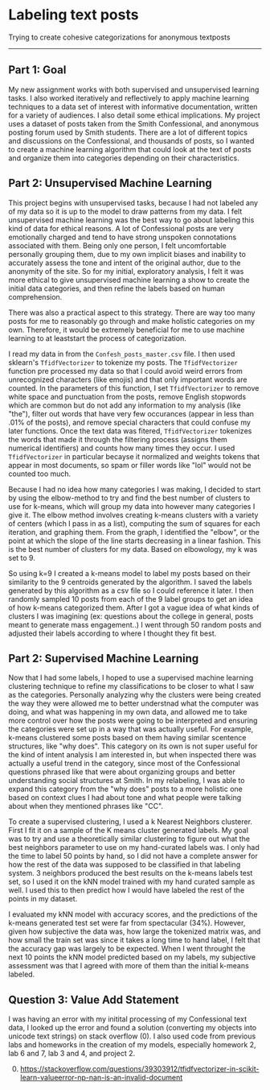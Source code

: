 # Labeling text posts
Trying to create cohesive categorizations for anonymous textposts
***
## Part 1: Goal
My new assignment works with both supervised and unsupervised learning tasks. I also worked iteratively and reflectively to apply machine learning techniques to a data set of interest with informative documentation, written for a variety of audiences. I also detail some ethical implications. My project uses a dataset of posts taken from the Smith Confessional, and anonymous posting forum used by Smith students. There are a lot of different topics and discussions on the Confessional, and thousands of posts, so I wanted to create a machine learning algorithm that could look at the text of posts and organize them into categories depending on their characteristics.  


## Part 2: Unsupervised Machine Learning

This project begins with unsupervised tasks, because I had not labeled any of my data so it is up to the model to draw patterns from my data. I felt unsupervised machine learning was the best way to go about labeling this kind of data for ethical reasons. A lot of Confessional posts are very emotionally charged and tend to have strong unspoken connotations associated with them. Being only one person, I felt uncomfortable personally grouping them, due to my own implicit biases and inability to accurately assess the tone and intent of the original author, due to the anonymity of the site. So for my initial, exploratory analysis, I felt it was more ethical to give unsupervised machine learning a show to create the initial data categories, and then refine the labels based on human comprehension. 

There was also a practical aspect to this strategy. There are way too many posts for me to reasonably go through and make holistic categories on my own. Therefore, it would be extremely beneficial for me to use machine learning to at leaststart the process of categorization. 

I read my data in from the `Confesh_posts_master.csv` file. I then used sklearn's `TfidfVectorizer` to tokenize my posts. The `TfidfVectorizer` function pre processed my data so that I could avoid weird errors from unrecognized characters (like emojis) and that only important words are counted. In the parameters of this function, I set `TfidfVectorizer` to remove white space and punctuation from the posts, remove English stopwords which are common but do not add any information to my analysis (like "the"), filter out words that have very few occurances (appear in less than .01% of the posts), and remove special characters that could confuse my later functions. Once the text data was fitered, `TfidfVectorizer` tokenizes the words that made it through the filtering process (assigns them numerical identifiers) and counts how many times they occur. I used `TfidfVectorizer` in particular becayse it normalized and weights tokens that appear in most documents, so spam or filler words like "lol" would not be counted too much. 

 Because I had no idea how many categories I was making, I decided to start by using the elbow-method to try and find the best number of clusters to use for k-means, which will group my data into however many categories I give it. The elbow method involves creating k-means clusters with a variety of centers (which I pass in as a list), computing the sum of squares for each iteration, and graphing them. From the graph, I identified the "elbow", or the point at which the slope of the line starts decreasing in a linear fashion. This is the best number of clusters for my data. Based on elbowology, my k was set to 9.  

So using k=9 I created a k-means model to label my posts based on their similarity to the 9 centroids generated by the algorithm. I saved the labels generated by this algorithm as a csv file so I could reference it later. I then randomly sampled 10 posts from each of the 9 label groups to get an idea of how k-means categorized them. After I got a vague idea of what kinds of clusters I was imagining (ex: questions about the college in general, posts meant  to generate mass engagement..) I went through 50 random posts and adjusted their labels according to where I thought they fit best.  

## Part 2: Supervised Machine Learning

Now that I had some labels, I hoped to use a supervised machine learning clustering technique to refine my classifications to be closer to what I saw as the categories. Personally analyzing why the clusters were being created the way they were allowed me to better understnad what the computer was doing, and what was happening in my own data, and allowed me to take more control over how the posts were going to be interpreted and ensuring the categories were set up in a way that was actually useful. For example, k-means clustered some posts based on them having similar scentence structures, like "why does". This category on its own is not super useful for the kind of intent analysis I am interested in, but when inspected there was actually a useful trend in the category, since most of the Confessional questions phrased like that were about organizing groups and better understanding social structures at Smith. In my relabeling, I was able to expand this category from the "why does" posts to a more holistic one based on context clues I had about tone and what people were talking about when they mentioned phrases like "CC".

To create a supervised clustering, I used  a k Nearest Neighbors clusterer. First I fit it on a sample of the K means cluster generated labels. My goal was to try and use a theoretically similar clustering to figure out what the best neighbors parameter to use on my hand-curated labels was. I only had the time to label 50 points by hand, so I did not have a complete answer for how the rest of the data was supposed to be classified in that labeling system.  3 neighbors produced the best results on the k-means labels test set, so I used it on the kNN model trained with my hand curated sample as well. I used this to then predict how I would have labeled the rest of the points in my dataset.

I evaluated my kNN model with accuracy scores, and the predictions of the k-means generated test set were far from spectacular (34%). However, given how subjective the data was, how large the tokenized matrix was, and how small the train set was since it takes a long time to hand label, I felt that the accuracy gap was largely to be expected. When I went throught the next 10 points the kNN model predicted based on my labels, my subjective assessment was that I agreed with more of them than the initial k-means labeled. 
 

## Question 3: Value Add Statement
I was having an error with my initital processing of my Confessional text data, I looked up the error and found a  solution (converting my objects into unicode text strings) on stack overflow (0). I also used code from previous labs and homeworks in the creation of my models, especially homework 2, lab 6 and 7, lab 3 and 4, and project 2. 

0. https://stackoverflow.com/questions/39303912/tfidfvectorizer-in-scikit-learn-valueerror-np-nan-is-an-invalid-document
 
